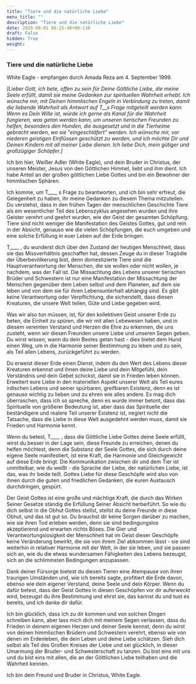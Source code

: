 ```yaml
---
title: "Tiere und die natürliche Liebe"
menu_title: ""
description: "Tiere und die natürliche Liebe"
date: 2020-08-01 06:25:48+00:138
draft: False
hidden: True
weight:
---
```

### Tiere und die natürliche Liebe

White Eagle - empfangen durch Amada Reza	am 4. September 1999.

*[Lieber Gott, ich bete, offen zu sein für Deine Göttliche Liebe, die meine Seele erfüllt, damit sie meine Gedanken zur spirituellen Wahrheit erhebt. Ich wünsche mir, mit Deinen himmlischen Engeln in Verbindung zu treten, damit die liebende Wahrheit als Antwort auf T__s Frage mitgeteilt werden kann. Wenn es Dein Wille ist, würde ich gerne als Kanal für die Wahrheit fungieren, was getan werden kann, um unseren tierischen Freunden zu helfen, besonders den Hunden, die ausgesetzt und in die Tierheime gebracht werden, wo sie "eingeschläfert" werden. Ich wünsche mir, vor niederen geistigen Einflüssen geschützt zu werden, und ich möchte Dir und Deinen Kindern mit all meiner Liebe dienen. Ich liebe Dich, mein gütiger und großzügiger Schöpfer.]*

Ich bin hier, Weißer Adler (White Eagle), und dein Bruder in Christus, der unseren Meister, Jesus von den Göttlichen Himmel, liebt und ihm dient. Ich habe Anteil an der großen göttlichen Liebe Gottes und bin ein Bewohner der himmlischen Sphären.

Ich komme, um T____ s Frage zu beantworten, und ich bin sehr erfreut, die Gelegenheit zu haben, ihr meine Gedanken zu diesem Thema mitzuteilen. Du verstehst, dass in den frühen Tagen der menschlichen Geschichte Tiere als ein wesentlicher Teil des Lebenszyklus angesehen wurden und ihre Geister verehrt und geehrt wurden, wie der Geist der gesamten Schöpfung. Tiere sind nicht weniger die Manifestation des Geistes Gottes, gut und rein in der Absicht, genauso wie die vielen Schöpfungen, die euch umgeben und eine solche Erfüllung in euer Leben auf der Erde bringen.

T____ , du wunderst dich über den Zustand der heutigen Menschheit, dass sie das Missverhältnis geschaffen hat, dessen Zeuge du in dieser Tragödie der Überbevölkerung bist, denn domestizierte Tiere sind die Hauptverantwortung der Menschen, die sie wollen oder nicht wollen, je nachdem, was der Fall ist. Die Missachtung des Lebens unserer tierischen Brüder und Schwestern ist nur eine Manifestation der Missachtung der Menschen gegenüber dem Leben selbst und dem Planeten, auf dem sie leben und von dem sie für ihren Lebensunterhalt abhängig sind. Es gibt keine Verantwortung oder Verpflichtung, die sicherstellt, dass diesen Kreaturen, die unsere Welt teilen, Güte und Liebe gegeben wird.

Was wir also tun müssen, ist, für den kollektiven Geist unserer Erde zu beten, die Einheit zu spüren, die wir mit allen Lebewesen haben, und in diesem vereinten Verstand und Herzen die Ehre zu erkennen, die uns zusteht, wenn wir diesen Freunden unsere Liebe und unseren Segen geben. Du wirst wissen, wann du dein Bestes getan hast - dies bietet dem Hund einen Weg, um in die Harmonie seiner Bestimmung zu leben und zu sein, als Teil allen Lebens, zurückgeführt zu werden.

Du erweist dieser Erde einen Dienst, indem du den Wert des Lebens dieser Kreaturen erkennst und ihnen deine Liebe und dein Mitgefühl, dein Verständnis und dein Gebet schickst, damit sie in Frieden leben können. Erweitert eure Liebe in den materiellen Aspekt unserer Welt als Teil eures irdischen Lebens und seiner spürbaren, greifbaren Existenz, denn es ist genauso wichtig zu lieben und zu ehren wie alles andere. Es mag dich überraschen, dass ich so spreche, denn es wurde immer betont, dass das Spirituelle von größerer Bedeutung ist, aber dass das Spirituelle der beständigere und realere Teil unserer Existenz ist, negiert nicht die Tatsache, dass die Liebe in diese Welt ausgedehnt werden muss, damit sie Frieden und Harmonie kennt.

Wenn du betest, T____ , dass die Göttliche Liebe Gottes deine Seele erfüllt, wirst du besser in der Lage sein, diese Freunde zu erreichen, denen du helfen möchtest, denn die Substanz der Seele Gottes, die sich durch deine eigene Seele manifestiert, ist eine Kraft, die Harmonie und Gleichgewicht auf diese Erde bringt. Die Kommunikation zwischen dir und dem Tier ist unmittelbar, wie du weißt - die Sprache der Liebe, der natürlichen Liebe, ist das, was ihr beide teilt. Gottes Liebe für diese Geschöpfe wird also von ihnen durch die guten und friedlichen Gedanken, die euren Austausch durchdringen, gespürt.

Der Geist Gottes ist eine große und mächtige Kraft, die durch das Wirken Seiner Gesetze ständig die Erfüllung Seiner Absicht herbeiführt. So wie du dich selbst in die Obhut Gottes stellst, stellst du deine Freunde in diese Obhut, und das ist gut so. Du brauchst dir keine Sorgen darüber zu machen, wie sie ihren Tod erleben werden, denn sie sind bedingungslos akzeptierend und erwarten nichts Böses. Die Gier und Verantwortungslosigkeit der Menschheit hat im Geist dieser Geschöpfe keine Veränderung bewirkt, die sie von ihrem Ziel abkommen lässt - sie sind weiterhin in relativer Harmonie mit der Welt, in der sie leben, und sie passen sich an, wie du die etwas wundersamen Fähigkeiten des Lebens bezeugst, sich an die schlimmsten Bedingungen anzupassen.

Dank deiner Fürsorge bietest du diesen Tieren eine Atempause von ihren traurigen Umständen und, wie ich bereits sagte, profitiert die Erde davon, ebenso wie dein eigener Verstand, deine Seele und dein Körper. Wenn du dafür betest, dass der Geist Gottes in diesen Geschöpfen vor dir auferweckt wird, bezeugst du ihre Bestimmung und ehrst sie, das kannst du und tust es bereits, und ich danke dir dafür.

Ich bin glücklich, dass ich zu dir kommen und von solchen Dingen schreiben kann, aber lass mich dich mit meinem Segen verlassen, dass du Frieden in deinem eigenen Herzen und deiner Seele kennst, denn du wirst von deinen himmlischen Brüdern und Schwestern verehrt, ebenso wie von denen im Erdenleben, die dein Leben und deine Liebe schätzen. Sieh dich selbst als Teil des Großen Kreises der Liebe und sei glücklich, in dieser Umarmung der Bruder- und Schwesterschaft zu tanzen. Du bist eins mit uns und du bist eins mit allen, die an der Göttlichen Liebe teilhaben und die Wahrheit kennen.

Ich bin dein Freund und Bruder in Christus, White Eagle.
